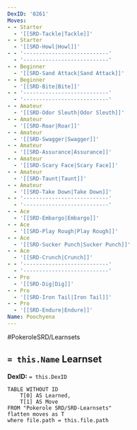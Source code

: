 ```yaml
---
DexID: '0261'
Moves:
- - Starter
  - '[[SRD-Tackle|Tackle]]'
- - Starter
  - '[[SRD-Howl|Howl]]'
- - '---------------------------'
  - '---------------------------'
- - Beginner
  - '[[SRD-Sand Attack|Sand Attack]]'
- - Beginner
  - '[[SRD-Bite|Bite]]'
- - '---------------------------'
  - '---------------------------'
- - Amateur
  - '[[SRD-Odor Sleuth|Odor Sleuth]]'
- - Amateur
  - '[[SRD-Roar|Roar]]'
- - Amateur
  - '[[SRD-Swagger|Swagger]]'
- - Amateur
  - '[[SRD-Assurance|Assurance]]'
- - Amateur
  - '[[SRD-Scary Face|Scary Face]]'
- - Amateur
  - '[[SRD-Taunt|Taunt]]'
- - Amateur
  - '[[SRD-Take Down|Take Down]]'
- - '---------------------------'
  - '---------------------------'
- - Ace
  - '[[SRD-Embargo|Embargo]]'
- - Ace
  - '[[SRD-Play Rough|Play Rough]]'
- - Ace
  - '[[SRD-Sucker Punch|Sucker Punch]]'
- - Ace
  - '[[SRD-Crunch|Crunch]]'
- - '---------------------------'
  - '---------------------------'
- - Pro
  - '[[SRD-Dig|Dig]]'
- - Pro
  - '[[SRD-Iron Tail|Iron Tail]]'
- - Pro
  - '[[SRD-Endure|Endure]]'
Name: Poochyena
---
```


#PokeroleSRD/Learnsets

## `= this.Name` Learnset

**DexID:** `= this.DexID`

```dataview
TABLE WITHOUT ID
    T[0] AS Learned,
    T[1] AS Move
FROM "Pokerole SRD/SRD-Learnsets"
flatten moves as T
where file.path = this.file.path
```

